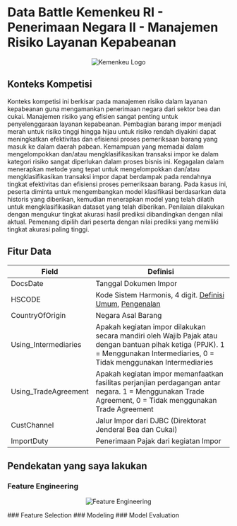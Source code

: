 # Data Battle Kemenkeu RI - Penerimaan Negara II - Manajemen Risiko Layanan Kepabeanan

<p align="center">
  <img src="https://3.bp.blogspot.com/-AuZmxe77T_k/WssHJWNtEjI/AAAAAAAAVPw/k13CLs_MXy8VdPs8iDWZjbLr2EncWgdWQCLcBGAs/w1200-h630-p-k-no-nu/kemenkeu.png" alt="Kemenkeu Logo">
</p>

## Konteks Kompetisi
Konteks kompetisi ini berkisar pada manajemen risiko dalam layanan kepabeanan guna mengamankan penerimaan negara dari sektor bea dan cukai. Manajemen risiko yang efisien sangat penting untuk penyelenggaraan layanan kepabeanan. Pembagian barang impor menjadi merah untuk risiko tinggi hingga hijau untuk risiko rendah diyakini dapat meningkatkan efektivitas dan efisiensi proses pemeriksaan barang yang masuk ke dalam daerah pabean. Kemampuan yang memadai dalam mengelompokkan dan/atau mengklasifikasikan transaksi impor ke dalam kategori risiko sangat diperlukan dalam proses bisnis ini. Kegagalan dalam menerapkan metode yang tepat untuk mengelompokkan dan/atau mengklasifikasikan transaksi impor dapat berdampak pada rendahnya tingkat efektivitas dan efisiensi proses pemeriksaan barang. Pada kasus ini, peserta diminta untuk mengembangkan model klasifikasi berdasarkan data historis yang diberikan, kemudian menerapkan model yang telah dilatih untuk mengklasifikasikan dataset yang telah diberikan. Penilaian dilakukan dengan mengukur tingkat akurasi hasil prediksi dibandingkan dengan nilai aktual. Pemenang dipilih dari peserta dengan nilai prediksi yang memiliki tingkat akurasi paling tinggi.

## Fitur Data

| Field                | Definisi                                                   |
|----------------------|------------------------------------------------------------|
| DocsDate             | Tanggal Dokumen Impor                                      |
| HSCODE               | Kode Sistem Harmonis, 4 digit. [Definisi Umum](https://en.wikipedia.org/wiki/Harmonized_System), [Pengenalan](https://klc2.kemenkeu.go.id/kms/knowledge/klc1-klasifikasi-kepabeanan-dan-cukai/detail/)|
| CountryOfOrigin      | Negara Asal Barang                                         |
| Using_Intermediaries | Apakah kegiatan impor dilakukan secara mandiri oleh Wajib Pajak atau dengan bantuan pihak ketiga (PPJK). 1 = Menggunakan Intermediaries, 0 = Tidak menggunakan Intermediaries |
| Using_TradeAgreement  | Apakah kegiatan impor memanfaatkan fasilitas perjanjian perdagangan antar negara. 1 = Menggunakan Trade Agreement, 0 = Tidak menggunakan Trade Agreement |
| CustChannel          | Jalur Impor dari DJBC (Direktorat Jenderal Bea dan Cukai)   |
| ImportDuty           | Penerimaan Pajak dari kegiatan Impor                        |

## Pendekatan yang saya lakukan
### Feature Engineering
<p align="center">
  <img src="https://drive.google.com/uc?export=view&id=15xlf1wFZa1EAHFmdxDlSLBw8bPxq3rj4" alt="Feature Engineering">
</p>
### Feature Selection
### Modeling
### Model Evaluation




